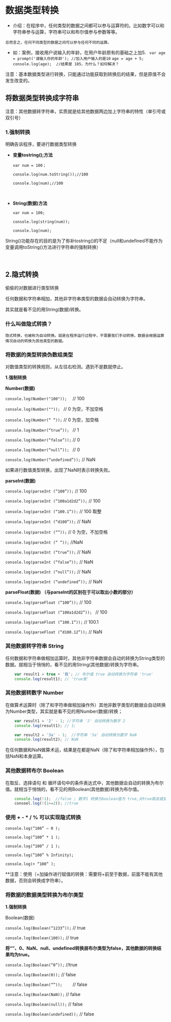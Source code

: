# 数据类型转换

   - 介绍：在程序中，任何类型的数据之间都可以参与运算符的。比如数字可以和字符串参与运算，字符串可以和布尔值参与参数等等。

	总而言之，任何不同类型的数据之间可以参与任何不同的运算。

  - 如：案例，接收用户说输入的年龄，在用户年龄原有的基础之上加5.
  ` var age = prompt('请输入你的年龄'); //加入用户输入的是10`
  `age = age + 5;  `
  `console.log(age);  //结果是 105，为什么？如何解决？ `
   
   注意：基本数据类型进行转换，只能通过功能获取到转换后的结果，但是原值不会发生改变的。

## 将数据类型转换成字符串

  注意：其他数据转字符串，实质就是给其他数据两边加上字符串的特性（单引号或双引号）


### 1.强制转换

明确告诉程序，要进行数据类型转换

  - **变量tostring();方法**

    `var num = 100；`

    `console.log(num.toString());//100`

    `console.log(num);//100`

    ​

  - **String(数据)方法**

    `var num = 100; `

    `console.log(string(num));`

    `console.log(num);`

  String()功能存在的目的是为了弥补tostring()的不足（null和undefined不能作为变量调用toString()方法进行字符串的强制转换）

  ​

## 2.隐式转换

偷偷的对数据进行类型转换

  任何数据和字符串相加，其他非字符串类型的数据会自动转换为字符串。

  其实就是看不见的用String(数据)转换。


### 什么叫做隐式转换？
  

	隐式转换，也被称为自动转换。就是在程序运行过程中，不需要我们手动转换，数据会根据运算情况自动的转换为其他类型的数据。

### 将数据的类型转换伪数组类型

  对数值类型的转换规则，从左往右检测。遇到不是数就停止。

  **1.强制转换**

  **Number(数据)**

  `console.log(Number("100"));	`			// 100

  `console.log(Number(""));	`			// 0 为空，不加空格

  `console.log(Number(“ ”));`			// 0		为空，加空格

  `console.log(Number(“true”));	`		// 1

  `console.log(Number(“false”));`		// 0

  `console.log(Number(“null”));	`		// 0

  `console.log(Number(“undefined”));`  // NaN

  如果进行数值类型转换，出现了NaN时表示转换失败。

  **parseInt(数据)**

  `console.log(parseInt (“100”));`			// 100

  `console.log(parseInt (“100a1d2d2”));`	// 100   

  `console.log(parseInt (“100.1”));`		// 100  取整

  `console.log(parseInt (“d100”));`			// NaN

  `console.log(parseInt (“”));`				// 0   为空，不加空格

  `console.log(parseInt (“ ”));`			//NaN

  `console.log(parseInt (“true”));`			// NaN

  `console.log(parseInt (“false”));`		// NaN

  `console.log(parseInt (“null”));`			// NaN

  `console.log(parseInt (“undefined”));`	// NaN

  **parseFloat(数据)  （与parseInt的区别在于可以取出小数的部分）**

  `console.log(parseFloat (“100”));`		// 100

  `console.log(parseFloat (“100a1d2d2”)); `	// 100   

  `console.log(parseFloat (“100.1”));`		// 100.1 

  `console.log(parseFloat (“d100.12”));`	// NaN




 
### 其他数据转字符串 String

  任何数据和字符串做相加运算时，其他非字符串数据会自动的转换为String类型的数据。就相当于悄悄的，看不见的用String(其他数据)转换为字符串。
  ```javascript
      var result1 = true + '我'; // 布尔值 true 自动转换为字符串 'true'
      console.log(result1); // 'true我'
  ```


### 其他数据转数字 Number

  ​	在做算术运算时（除了和字符串做相加操作外）其他非数字类型的数据会自动转换为Number类型，其实就是看不见的用Number(数据)转换；
  ```javascript
      var result1 = '2' - 1; //字符串 '2' 自动转换为数字 2
      console.log(result1); // 1;

      var result2 = '3a' - 1;  //字符串 '3a' 自动转换为数字 NaN
      console.log(result2); // NaN
  ```

  ​	在任何数据和NaN做算术运，结果是在都是NaN（除了和字符串相加操作外），包括NaN和本身运算。


### 其他数据转布尔 Boolean


  在取反、选择语句 和 循环语句中的条件表达式中，其他数据会自动的转换为布尔值。就相当于悄悄的，看不见的用Boolean(其他数据)转换为布尔值。
  ```javascript
      console.log(!1);  //false ; 数字1 转换为boolean值为 true,对true取反就是false
      consoel.log(!(1>=2)); //true
  ```

### 使用 + - * / % 可以实现隐式转换


  `console.log(“100” – 0 );`

  `console.log(“100” * 1 );`

  `console.log(“100” / 1 );`

  `console.log(“100” % Infinity);`

  `console.log(+ “100” );`

  **注意：使用（+加操作进行赋值的转换：需要将+前至于数据，前面不能有其他数据，否则会转换成字符串）。


### 将数据的数据类型转换为布尔类型


  **1.强制转换**

  Boolean(数据)

  `console.log(Boolean(“1233”));`		// true

  `console.log(Boolean(100));`			// true 

  **将“”、0、NaN、null、undefined转换层布尔类型为false，其他数据的转换结果均为true。**

  `console.log(Boolean(“0”));`			//true

  `console.log(Boolean(0));`			// false

  `console.log(Boolean(“”));	`			// false

  `console.log(Boolean(NaN));`			// false

  `console.log(Boolean(null));`			// false

  `console.log(Boolean(undefined));`	// false



